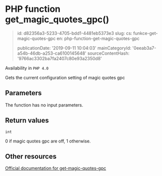 PHP function get_magic_quotes_gpc()
===================================

> id: d82356a3-5233-4705-bdd1-4481eb5373e3
> slug:
> 	cs: funkce-get-magic-quotes-gpc
> 	en: php-function-get-magic-quotes-gpc
> 
> publicationDate: '2019-09-11 10:04:03'
> mainCategoryId: '0eeab3a7-a54b-46db-a253-ca6100145648'
> sourceContentHash: '9766ac3302ba7fa2407c80e93a2350d8'

Availability in `PHP 4.0`

Gets the current configuration setting of magic quotes gpc


Parameters
--------------

The function has no input parameters.

Return values
----------------

`int`

0 if magic quotes gpc are off, 1 otherwise.

Other resources
------------

[Official documentation for get-magic-quotes-gpc](https://www.php.net/manual/en/function.get-magic-quotes-gpc.php)

